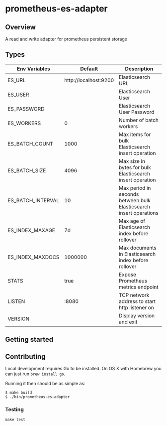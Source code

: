 # prometheus-es-adapter

## Overview

A read and write adapter for prometheus persistent storage

## Types

| Env Variables     | Default               | Description                                                        |
| ----------------- | --------------------- | ------------------------------------------------------------------ |
| ES_URL            | http://localhost:9200 | Elasticsearch URL                                                  |
| ES_USER           |                       | Elasticsearch User                                                 |
| ES_PASSWORD            |                       | Elasticsearch User Password                                        |
| ES_WORKERS        | 0                     | Number of batch workers                                            |
| ES_BATCH_COUNT    | 1000                  | Max items for bulk Elasticsearch insert operation                  |
| ES_BATCH_SIZE     | 4096                  | Max size in bytes for bulk Elasticsearch insert operation          |
| ES_BATCH_INTERVAL | 10                    | Max period in seconds between bulk Elasticsearch insert operations |
| ES_INDEX_MAXAGE   | 7d                    | Max age of Elasticsearch index before rollover                     |
| ES_INDEX_MAXDOCS  | 1000000               | Max documents in Elasticsearch index before rollover               |
| STATS             | true                  | Expose Prometheus metrics endpoint                                 |
| LISTEN            | :8080                 | TCP network address to start http listener on                      |
| VERSION           |                       | Display version and exit                                           |

## Getting started

## Contributing

Local development requires Go to be installed. On OS X with Homebrew you can just run `brew install go`.

Running it then should be as simple as:

```console
$ make build
$ ./bin/prometheus-es-adapter
```

### Testing

`make test`
